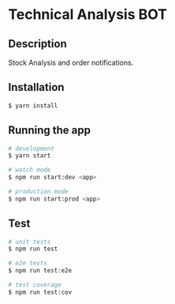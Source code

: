 # Technical Analysis BOT

## Description

Stock Analysis and order notifications.

## Installation

```bash
$ yarn install
```

## Running the app

```bash
# development
$ yarn start

# watch mode
$ npm run start:dev <app>

# production mode
$ npm run start:prod <app>
```

## Test

```bash
# unit tests
$ npm run test

# e2e tests
$ npm run test:e2e

# test coverage
$ npm run test:cov
```

